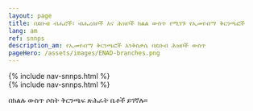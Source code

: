 ```yaml
---
layout: page
title: በደቡብ ብሔሮች፣ ብሔረሰቦች እና ሕዝቦች ክልል ውስጥ የሚገኙ የኢመየብማ ቅርንጫፎች
lang: am
ref: snnps
description_am: የኢመየብማ ቅርንጫፎች እንቅስቃሴ በደቡብ ሕዝቦች ውስጥ
pageHero: /assets/images/ENAD-branches.png
---
```


<aside class="post-aside">
	 {% include nav-snnps.html %}
</aside>
<div class="post-content">
	 {% include nav-snnps.html %}
	 <div>
	 	<p>
	 		በክልሉ ውስጥ ሶስት ቅርንጫፍ ጽሕፈት ቤቶች ይገኛሉ።
	 	</p>
	 </div>
</div>
